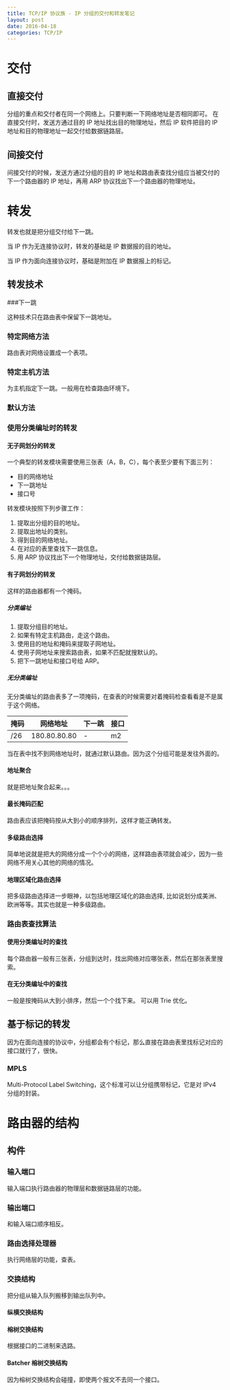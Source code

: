 ```yaml
---
title: TCP/IP 协议族 - IP 分组的交付和转发笔记
layout: post
date: 2016-04-18
categories: TCP/IP
---
```


# 交付

## 直接交付

分组的重点和交付者在同一个网络上。只要判断一下网络地址是否相同即可。
在直接交付时，发送方通过目的 IP 地址找出目的物理地址，然后 IP 软件把目的 IP 地址和目的物理地址一起交付给数据链路层。

## 间接交付

间接交付的时候，发送方通过分组的目的 IP 地址和路由表查找分组应当被交付的下一个路由器的 IP 地址，再用 ARP 协议找出下一个路由器的物理地址。

# 转发

转发也就是把分组交付给下一跳。

当 IP 作为无连接协议时，转发的基础是 IP 数据报的目的地址。

当 IP 作为面向连接协议时，基础是附加在 IP 数据报上的标记。

## 转发技术

###下一跳

这种技术只在路由表中保留下一跳地址。

### 特定网络方法

路由表对网络设置成一个表项。

### 特定主机方法

为主机指定下一跳。一般用在检查路由环境下。

### 默认方法


### 使用分类编址时的转发

#### 无子网划分的转发

一个典型的转发模块需要使用三张表（A，B，C），每个表至少要有下面三列：

- 目的网络地址
- 下一跳地址
- 接口号

转发模块按照下列步骤工作：

1. 提取出分组的目的地址。
2. 提取出地址的类别。
3. 得到目的网络地址。
4. 在对应的表里查找下一跳信息。
5. 用 ARP 协议找出下一个物理地址，交付给数据链路层。

#### 有子网划分的转发

这样的路由器都有一个掩码。

##### 分类编址

1. 提取分组目的地址。
2. 如果有特定主机路由，走这个路由。
3. 使用目的地址和掩码来提取子网地址。
4. 使用子网地址来搜索路由表，如果不匹配就搜默认的。
5. 把下一跳地址和接口号给 ARP。

##### 无分类编址

无分类编址的路由表多了一项掩码，在查表的时候需要对着掩码检查看看是不是属于这个网络。

| 掩码 | 网络地址 | 下一跳 | 接口
|----| ----| -----|   ----   |
|/26| 180.80.80.80 | - | m2|

当在表中找不到网络地址时，就通过默认路由。因为这个分组可能是发往外面的。

#### 地址聚合

就是把地址聚合起来。。。

#### 最长掩码匹配

路由表应该把掩码按从大到小的顺序排列，这样才能正确转发。

#### 多级路由选择

简单地说就是把大的网络分成一个个小的网络，这样路由表项就会减少，因为一些网络不用关心其他的网络的情况。

#### 地理区域化路由选择

把多级路由选择进一步眼神，以包括地理区域化的路由选择, 比如说划分成美洲、欧洲等等。其实也就是一种多级路由。


### 路由表查找算法

#### 使用分类编址时的查找

每个路由器一般有三张表，分组到达时，找出网络对应哪张表，然后在那张表里搜索。

#### 在无分类编址中的查找

一般是按掩码从大到小排序，然后一个个找下来。
可以用 Trie 优化。

## 基于标记的转发

因为在面向连接的协议中，分组都会有个标记，那么直接在路由表里找标记对应的接口就行了，很快。

### MPLS

Multi-Protocol Label Switching，这个标准可以让分组携带标记，它是对 IPv4 分组的封装。

# 路由器的结构

## 构件

### 输入端口

输入端口执行路由器的物理层和数据链路层的功能。

### 输出端口

和输入端口顺序相反。

### 路由选择处理器

执行网络层的功能，查表。

### 交换结构

把分组从输入队列搬移到输出队列中。

#### 纵横交换结构

#### 榕树交换结构

根据接口的二进制来选路。

#### Batcher 榕树交换结构

因为榕树交换结构会碰撞，即使两个报文不去同一个接口。



